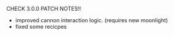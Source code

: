 CHECK 3.0.0 PATCH NOTES!!

- improved cannon interaction logic. (requires new moonlight)
- fixed some recicpes